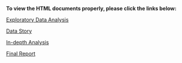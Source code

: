 __To view the HTML documents properly, please click the links below:__

[Exploratory Data Analysis](http://htmlpreview.github.com/?https://github.com/carmagnole/Springboard/blob/master/project1/Exploratory%20Data%20Analysis.html)

[Data Story](http://htmlpreview.github.com/?https://github.com/carmagnole/Springboard/blob/master/project1/Data%20Story.html)

[In-depth Analysis](http://htmlpreview.github.com/?https://github.com/carmagnole/Springboard/blob/master/project1/In-depth%20Analysis.html)

[Final Report](http://htmlpreview.github.com/?https://github.com/carmagnole/Springboard/blob/master/project1/Report.html)